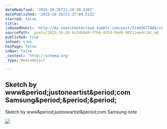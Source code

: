 ```yaml
---
dateModified: '2015-10-26T21:28:30.520Z'
datePublished: '2015-10-26T21:37:04.513Z'
starred: false
title: ''
isBasedOnUrl: 'http://my-sketchnotecloud.tumblr.com/post/21445677486/sketch-by-wwwjustoneartistcom-samsung-note'
sourcePath: _posts/2015-10-26-6c2db9d4-f766-435d-9bdd-90f11ee4c19c.md
published: true
inFeed: true
hasPage: false
inNav: false
_context: 'http://schema.org'
_type: MediaObject

---
```

<article style=""><h1>Sketch by www&amp;period;justoneartist&amp;period;com Samsung&amp;period;&amp;period;&amp;period;</h1><p>Sketch by www&amp;period;justoneartist&amp;period;com Samsung note</p><img src="http://41.media.tumblr.com/tumblr_m2sl2qdNDC1rpz8n2o1_1280.jpg" /></article>